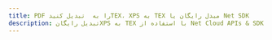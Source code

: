 ---title: PDF را به  تبدیل کنیدTEX، XPS به TEX مبدل رایگان یا Net SDKdescription: تبدیل رایگانXPS به TEX با استفاده از Net Cloud APIs & SDK همچنین اسناد PDF را در Cloud ایجاد، ویرایش و رندر کنید.---